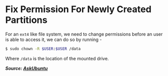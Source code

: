 # Fix Permission For Newly Created Partitions

For an `ext4` like file system, we need to change permissions before an user is able to access it, we can do so by running -

```bash
$ sudo chown -R $USER:$USER /data
```

Where `/data` is the location of the mounted drive.

**_Source: [AskUbuntu](https://askubuntu.com/a/703676)_**
